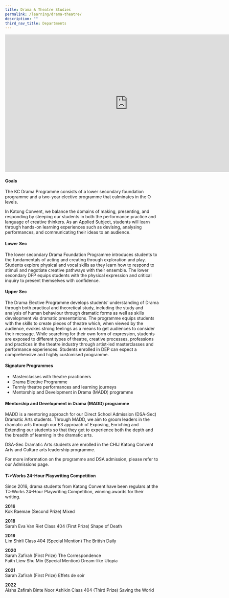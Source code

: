 ```yaml
---
title: Drama & Theatre Studies
permalink: /learning/drama-theatre/
description: ""
third_nav_title: Departments
---
```

<iframe allowfullscreen="true" height="450" width="800" frameborder="0" src="https://docs.google.com/presentation/d/e/2PACX-1vQTtvv--xC3GJrOU2NuPwOg13uRPlgG6ZE4Swd_mTOXJw-MZsLAhCMf799ayT-5jZ0ehmTM8aZLi1oa/embed?start=false&amp;loop=false&amp;delayms=3000"></iframe>

#### Goals

The KC Drama Programme consists of a lower secondary foundation programme and a two-year elective programme that culminates in the O levels.

In Katong Convent, we balance the domains of making, presenting, and responding by steeping our students in both the performance practice and language of creative thinkers. As an Applied Subject, students will learn through hands-on learning experiences such as devising, analysing performances, and communicating their ideas to an audience.

#### Lower Sec

The lower secondary Drama Foundation Programme introduces students to the fundamentals of acting and creating through exploration and play. Students explore physical and vocal skills as they learn how to respond to stimuli and negotiate creative pathways with their ensemble. The lower secondary DFP equips students with the physical expression and critical inquiry to present themselves with confidence.

#### Upper Sec

The Drama Elective Programme develops students’ understanding of Drama through both practical and theoretical study, including the study and analysis of human behaviour through dramatic forms as well as skills development via dramatic presentations. The programme equips students with the skills to create pieces of theatre which, when viewed by the audience, evokes strong feelings as a means to get audiences to consider their message. While searching for their own form of expression, students are exposed to different types of theatre, creative processes, professions and practices in the theatre industry through artist-led masterclasses and performance experiences. Students enrolled in DEP can expect a comprehensive and highly customised programme.

#### Signature Programmes

*   Masterclasses with theatre practioners
*   Drama Elective Programme
*   Termly theatre performances and learning journeys
*   Mentorship and Development in Drama (MADD) programme

#### Mentorship and Development in Drama (MADD) programme

MADD is a mentoring approach for our Direct School Admission (DSA-Sec) Dramatic Arts students. Through MADD, we aim to groom leaders in the dramatic arts through our E3 approach of Exposing, Enriching and Extending our students so that they get to experience both the depth and the breadth of learning in the dramatic arts.

DSA-Sec Dramatic Arts students are enrolled in the CHIJ Katong Convent Arts and Culture arts leadership programme.

For more information on the programme and DSA admission, please refer to our Admissions page.

#### T:>Works 24-Hour Playwriting Competition

Since 2016, drama students from Katong Convent have been regulars at the T:>Works 24-Hour Playwriting Competition, winning awards for their writing.

**2016**<br>
Kok Raemae (Second Prize) Mixed

**2018**<br>
Sarah Eva Van Riet Class 404 (First Prize) Shape of Death

**2019**<br>
Lim Shirli Class 404 (Special Mention) The British Daily

**2020**<br>
Sarah Zafirah (First Prize) The Correspondence<br>
Faith Liew Shu Min (Special Mention) Dream-like Utopia

**2021**<br>
Sarah Zafirah (First Prize) Effets de soir

**2022**<br>
Aisha Zafirah Binte Noor Ashikin Class 404 (Third Prize) Saving the World